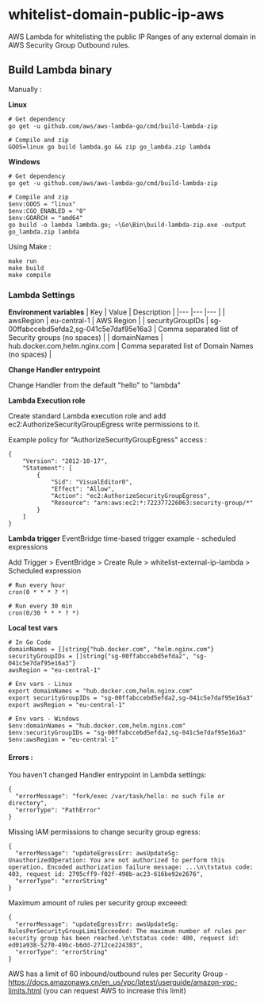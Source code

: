 # whitelist-domain-public-ip-aws
AWS Lambda for whitelisting the public IP Ranges of any external domain in AWS Security Group Outbound rules.

## Build Lambda binary

Manually : 

**Linux**
```
# Get dependency
go get -u github.com/aws/aws-lambda-go/cmd/build-lambda-zip
```

```
# Compile and zip
GOOS=linux go build lambda.go && zip go_lambda.zip lambda
```

**Windows**
```
# Get dependency
go get -u github.com/aws/aws-lambda-go/cmd/build-lambda-zip
```

```
# Compile and zip
$env:GOOS = "linux"
$env:CGO_ENABLED = "0"
$env:GOARCH = "amd64"
go build -o lambda lambda.go; ~\Go\Bin\build-lambda-zip.exe -output go_lambda.zip lambda
```

Using Make : 

```
make run
make build
make compile
```

### Lambda Settings

**Environment variables**
|  Key | Value  | Description |
|---   |---     |---          |
| awsRegion  | eu-central-1 | AWS Region |
| securityGroupIDs  | sg-00ffabccebd5efda2,sg-041c5e7daf95e16a3 | Comma separated list of Security groups (no spaces) |
| domainNames  |  hub.docker.com,helm.nginx.com | Comma separated list of Domain Names (no spaces) |

**Change Handler entrypoint**

Change Handler from the default "hello" to "lambda"

**Lambda Execution role**

Create standard Lambda execution role and add ec2:AuthorizeSecurityGroupEgress write permissions to it.

Example policy for "AuthorizeSecurityGroupEgress" access : 
```
{
    "Version": "2012-10-17",
    "Statement": [
        {
            "Sid": "VisualEditor0",
            "Effect": "Allow",
            "Action": "ec2:AuthorizeSecurityGroupEgress",
            "Resource": "arn:aws:ec2:*:722377226063:security-group/*"
        }
    ]
}
```

**Lambda trigger**
EventBridge time-based trigger example - scheduled expressions

Add Trigger > EventBridge > Create Rule > whitelist-external-ip-lambda > Scheduled expression
```
# Run every hour
cron(0 * * * ? *)

# Run every 30 min
cron(0/30 * * * ? *)
```


**Local test vars**
```
# In Go Code
domainNames = []string{"hub.docker.com", "helm.nginx.com"}
securityGroupIDs = []string{"sg-00ffabccebd5efda2", "sg-041c5e7daf95e16a3"}
awsRegion = "eu-central-1"

# Env vars - Linux
export domainNames = "hub.docker.com,helm.nginx.com"
export securityGroupIDs = "sg-00ffabccebd5efda2,sg-041c5e7daf95e16a3"
export awsRegion = "eu-central-1"

# Env vars - Windows
$env:domainNames = "hub.docker.com,helm.nginx.com"
$env:securityGroupIDs = "sg-00ffabccebd5efda2,sg-041c5e7daf95e16a3"
$env:awsRegion = "eu-central-1"
```

#### Errors : 
You haven't changed Handler entrypoint in Lambda settings:
```
{
  "errorMessage": "fork/exec /var/task/hello: no such file or directory",
  "errorType": "PathError"
}
```

Missing IAM permissions to change security group egress:
```
{
  "errorMessage": "updateEgressErr: awsUpdateSg: UnauthorizedOperation: You are not authorized to perform this operation. Encoded authorization failure message: ...\n\tstatus code: 403, request id: 2795cff9-f02f-498b-ac23-616be92e2676",
  "errorType": "errorString"
}
```

Maximum amount of rules per security group exceeed: 
```
{
  "errorMessage": "updateEgressErr: awsUpdateSg: RulesPerSecurityGroupLimitExceeded: The maximum number of rules per security group has been reached.\n\tstatus code: 400, request id: ed01a938-5270-49bc-b6dd-2712ce224383",
  "errorType": "errorString"
}
```
AWS has a limit of 60 inbound/outbound rules per Security Group - https://docs.amazonaws.cn/en_us/vpc/latest/userguide/amazon-vpc-limits.html (you can request AWS to increase this limit)
